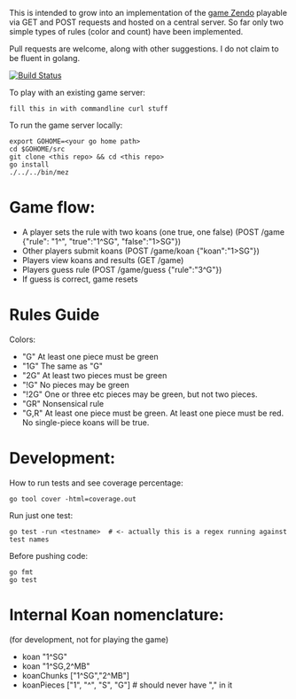 This is intended to grow into an implementation of the [game Zendo](https://en.wikipedia.org/wiki/Zendo_(game)) playable via GET and POST requests and hosted on a central server. So far only two simple types of rules (color and count) have been implemented. 

Pull requests are welcome, along with other suggestions. I do not claim to be fluent in golang. 

[![Build Status](https://travis-ci.org/compwron/mez.svg)](https://travis-ci.org/compwron/mez)

To play with an existing game server:
````
fill this in with commandline curl stuff
````

To run the game server locally:

````
export GOHOME=<your go home path>
cd $GOHOME/src
git clone <this repo> && cd <this repo>
go install 
./../../bin/mez
````



Game flow:
====

* A player sets the rule with two koans (one true, one false) (POST /game {"rule": "1^", "true":"1^SG", "false":"1>SG"})
* Other players submit koans (POST /game/koan {"koan":"1>SG"})
* Players view koans and results (GET /game)
* Players guess rule (POST /game/guess {"rule":"3^G"})
* If guess is correct, game resets


Rules Guide
====

Colors:

* "G" At least one piece must be green
* "1G" The same as "G"
* "2G" At least two pieces must be green
* "!G" No pieces may be green
* "!2G" One or three etc pieces may be green, but not two pieces. 
* "GR" Nonsensical rule 
* "G,R" At least one piece must be green. At least one piece must be red. No single-piece koans will be true.

Development:
====

How to run tests and see coverage percentage:
````
go tool cover -html=coverage.out
````

Run just one test:
````
go test -run <testname>  # <- actually this is a regex running against test names
````

Before pushing code:
````
go fmt 
go test 
````

Internal Koan nomenclature: 
====
(for development, not for playing the game)

* koan "1^SG"
* koan "1^SG,2^MB"
* koanChunks ["1^SG","2^MB"]
* koanPieces ["1", "^", "S", "G"] # should never have "," in it
